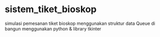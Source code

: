 # sistem_tiket_bioskop
simulasi pemesanan tiket bioskop menggunakan struktur data Queue di bangun menggunakan python &amp; library tkinter
